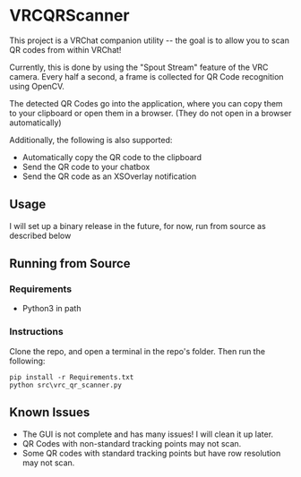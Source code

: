 # VRCQRScanner
This project is a VRChat companion utility -- the goal is to allow you to scan QR codes from within VRChat!

Currently, this is done by using the "Spout Stream" feature of the VRC camera. Every half a second, a frame is collected for QR Code recognition using OpenCV.

The detected QR Codes go into the application, where you can copy them to your clipboard or open them in a browser. (They do not open in a browser automatically)

Additionally, the following is also supported:
- Automatically copy the QR code to the clipboard
- Send the QR code to your chatbox
- Send the QR code as an XSOverlay notification

## Usage
I will set up a binary release in the future, for now, run from source as described below

## Running from Source
### Requirements
- Python3 in path
### Instructions
Clone the repo, and open a terminal in the repo's folder. Then run the following:
```
pip install -r Requirements.txt
python src\vrc_qr_scanner.py
```

## Known Issues
- The GUI is not complete and has many issues! I will clean it up later.
- QR Codes with non-standard tracking points may not scan.
- Some QR codes with standard tracking points but have row resolution may not scan.